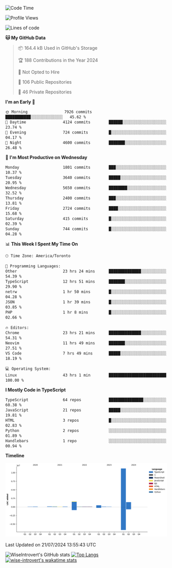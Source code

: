 <!--START_SECTION:waka-->
![Code Time](http://img.shields.io/badge/Code%20Time-1%2C940%20hrs%2022%20mins-blue)

![Profile Views](http://img.shields.io/badge/Profile%20Views-0-blue)

![Lines of code](https://img.shields.io/badge/From%20Hello%20World%20I%27ve%20Written-15.3%20million%20lines%20of%20code-blue)

**🐱 My GitHub Data** 

> 📦 164.4 kB Used in GitHub's Storage 
 > 
> 🏆 188 Contributions in the Year 2024
 > 
> 🚫 Not Opted to Hire
 > 
> 📜 106 Public Repositories 
 > 
> 🔑 46 Private Repositories 
 > 
**I'm an Early 🐤** 

```text
🌞 Morning                7926 commits        ███████████░░░░░░░░░░░░░░   45.62 % 
🌆 Daytime                4124 commits        ██████░░░░░░░░░░░░░░░░░░░   23.74 % 
🌃 Evening                724 commits         █░░░░░░░░░░░░░░░░░░░░░░░░   04.17 % 
🌙 Night                  4600 commits        ███████░░░░░░░░░░░░░░░░░░   26.48 % 
```
📅 **I'm Most Productive on Wednesday** 

```text
Monday                   1801 commits        ███░░░░░░░░░░░░░░░░░░░░░░   10.37 % 
Tuesday                  3640 commits        █████░░░░░░░░░░░░░░░░░░░░   20.95 % 
Wednesday                5650 commits        ████████░░░░░░░░░░░░░░░░░   32.52 % 
Thursday                 2400 commits        ███░░░░░░░░░░░░░░░░░░░░░░   13.81 % 
Friday                   2724 commits        ████░░░░░░░░░░░░░░░░░░░░░   15.68 % 
Saturday                 415 commits         █░░░░░░░░░░░░░░░░░░░░░░░░   02.39 % 
Sunday                   744 commits         █░░░░░░░░░░░░░░░░░░░░░░░░   04.28 % 
```


📊 **This Week I Spent My Time On** 

```text
🕑︎ Time Zone: America/Toronto

💬 Programming Languages: 
Other                    23 hrs 24 mins      ██████████████░░░░░░░░░░░   54.39 % 
TypeScript               12 hrs 51 mins      ███████░░░░░░░░░░░░░░░░░░   29.90 % 
netrw                    1 hr 50 mins        █░░░░░░░░░░░░░░░░░░░░░░░░   04.28 % 
JSON                     1 hr 39 mins        █░░░░░░░░░░░░░░░░░░░░░░░░   03.85 % 
PHP                      1 hr 8 mins         █░░░░░░░░░░░░░░░░░░░░░░░░   02.66 % 

🔥 Editors: 
Chrome                   23 hrs 21 mins      ██████████████░░░░░░░░░░░   54.31 % 
Neovim                   11 hrs 49 mins      ███████░░░░░░░░░░░░░░░░░░   27.51 % 
VS Code                  7 hrs 49 mins       █████░░░░░░░░░░░░░░░░░░░░   18.19 % 

💻 Operating System: 
Linux                    43 hrs 1 min        █████████████████████████   100.00 % 
```

**I Mostly Code in TypeScript** 

```text
TypeScript               64 repos            ███████████████░░░░░░░░░░   60.38 % 
JavaScript               21 repos            █████░░░░░░░░░░░░░░░░░░░░   19.81 % 
HTML                     3 repos             █░░░░░░░░░░░░░░░░░░░░░░░░   02.83 % 
Python                   2 repos             ░░░░░░░░░░░░░░░░░░░░░░░░░   01.89 % 
Handlebars               1 repo              ░░░░░░░░░░░░░░░░░░░░░░░░░   00.94 % 
```



**Timeline**

![Lines of Code chart](https://raw.githubusercontent.com/wise-introvert/wise-introvert/master/assets/bar_graph.png)


 Last Updated on 21/07/2024 13:55:43 UTC
<!--END_SECTION:waka-->

![WiseIntrovert's GitHub stats](https://github-readme-stats.vercel.app/api?username=wise-introvert&count_private=true&show_icons=true)
[![Top Langs](https://github-readme-stats.vercel.app/api/top-langs/?username=wise-introvert&langs_count=10)](https://github.com/anuraghazra/github-readme-stats)
[![wise-introvert's wakatime stats](https://github-readme-stats.vercel.app/api/wakatime?username=wiseintrovert)](https://github.com/anuraghazra/github-readme-stats)
